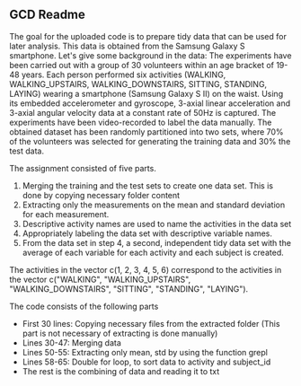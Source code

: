 ## GCD Readme

The goal for the uploaded code is to prepare tidy data that can be used for later analysis. This data is obtained from the Samsung Galaxy S smartphone. Let's give some background in the data:
The experiments have been carried out with a group of 30 volunteers within an age bracket of 19-48 years. Each person performed six activities (WALKING, WALKING_UPSTAIRS, WALKING_DOWNSTAIRS, SITTING, STANDING, LAYING) wearing a smartphone (Samsung Galaxy S II) on the waist. Using its embedded accelerometer and gyroscope, 3-axial linear acceleration and 3-axial angular velocity data at a constant rate of 50Hz is captured. The experiments have been video-recorded to label the data manually. The obtained dataset has been randomly partitioned into two sets, where 70% of the volunteers was selected for generating the training data and 30% the test data. 

The assignment consisted of five parts.

1. Merging the training and the test sets to create one data set. This is done by copying necessary folder content
2. Extracting only the measurements on the mean and standard deviation for each measurement. 
3. Descriptive activity names are used to name the activities in the data set
4. Appropriately labeling the data set with descriptive variable names.
5. From the data set in step 4, a second, independent tidy data set with the average of each variable for each activity and each subject is created.
 
The activities in the vector c(1, 2, 3, 4, 5, 6) correspond to the activities in the vector
c("WALKING", "WALKING_UPSTAIRS", "WALKING_DOWNSTAIRS", "SITTING", "STANDING", "LAYING").

The code consists of the following parts
- First 30 lines: Copying necessary files from the extracted folder (This part is not necessary of extracting is done manually)
- Lines 30-47: Merging data
- Lines 50-55: Extracting only mean, std by using the function grepl
- Lines 58-65: Double for loop, to sort data to activity and subject_id
- The rest is the combining of data and reading it to txt
